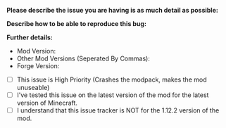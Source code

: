 <!-- 
  THIS ISSUE TRACKER IS NOT FOR VERSION 1.12.2 OF THE MOD. PLEASE GO TO [THE FORUMS](http://millenaire.org/forum/) SUBMIT ANY ISSUES FOR 1.12.2.
  Please ensure that when submitting a bug report that you are using a version above 1.8.9. 
    1.7.10 is no longer supported.
  If you need help with installation or usage, please contact us on our Discord instead.
  Only submit issues if they are an issue with the mod itself. If it's a technic launcher issue, 
    please use the Technic discord and the likewise for other platforms.
-->
**Please describe the issue you are having is as much detail as possible:**


**Describe how to be able to reproduce this bug:**


<!--
  Please include the mod version and the forge version before submitting an issue. 
    This helps us identify if mods are platform specific.
  Example:
    Mod Version: 7.0.0-b1
    Other Mod Versions: 7.0.0-b2, 7.0.0-b3
    Forge Version: 1.12.2-14.23.1.2582
-->
**Further details:**
- Mod Version:
- Other Mod Versions (Seperated By Commas): 
- Forge Version: 
<!--
  If any of the below apply to you, please check the checkboxes by changing the [ ] to an [x].
  Please do not edit the text after the checkbox.
  It's not a requirement to test your bug in the latest version of the mod, but if possible please
    do so, as it helps us identify issues in other versions aswell.
-->
- [ ] This issue is High Priority (Crashes the modpack, makes the mod unuseable)
- [ ] I've tested this issue on the latest version of the mod for the latest version of Minecraft.
- [ ] I understand that this issue tracker is NOT for the 1.12.2 version of the mod.
